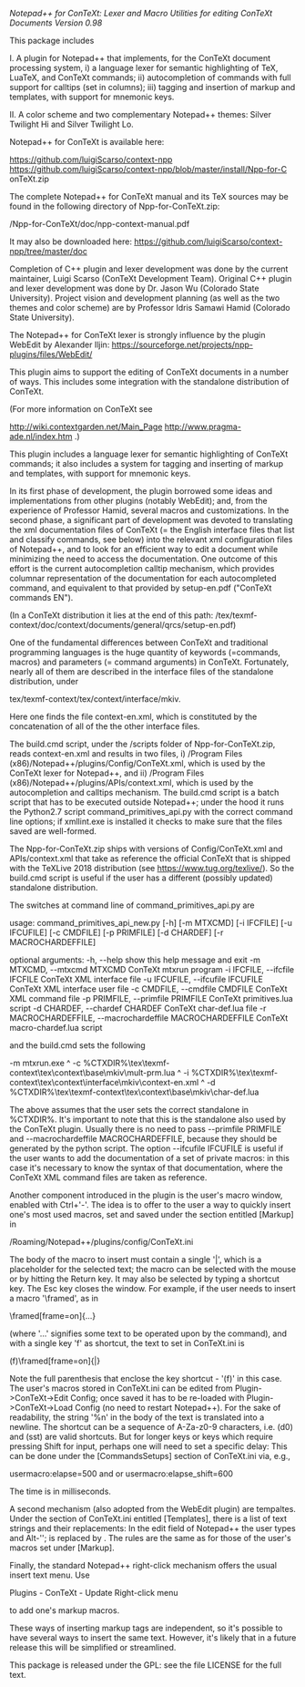 *Notepad++ for ConTeXt: Lexer and Macro Utilities for editing ConTeXt Documents 
Version 0.98*

This package includes 

I. A plugin for Notepad++ that implements, for the ConTeXt document 
processing system, 
i) a language lexer for semantic highlighting of TeX, LuaTeX, and ConTeXt commands; 
ii) autocompletion of commands with full support for calltips (set in columns); 
iii) tagging and insertion of markup and templates, with support for mnemonic keys. 

II. A color scheme and two complementary Notepad++ themes: Silver 
Twilight Hi and Silver Twilight Lo. 

Notepad++ for ConTeXt is available here: 

https://github.com/luigiScarso/context-npp 
https://github.com/luigiScarso/context-npp/blob/master/install/Npp-for-C 
onTeXt.zip 

The complete Notepad++ for ConTeXt manual and its TeX sources may be 
found in the following directory of Npp-for-ConTeXt.zip: 

/Npp-for-ConTeXt/doc/npp-context-manual.pdf 

It may also be downloaded here: 
https://github.com/luigiScarso/context-npp/tree/master/doc 

Completion of C++ plugin and lexer development was done by the current 
maintainer, Luigi Scarso (ConTeXt Development Team). Original C++ plugin 
and lexer development was done by Dr. Jason Wu (Colorado State 
University). Project vision and development planning (as well as the two 
themes and color scheme) are by Professor Idris Samawi Hamid (Colorado 
State University). 

The Notepad++ for ConTeXt lexer is strongly influence by the plugin 
WebEdit by Alexander Iljin: 
https://sourceforge.net/projects/npp-plugins/files/WebEdit/ 

This plugin aims to support the editing of ConTeXt documents in a number 
of ways. This includes some integration with the standalone distribution 
of ConTeXt. 

(For more information on ConTeXt see 

http://wiki.contextgarden.net/Main_Page 
http://www.pragma-ade.nl/index.htm .) 

This plugin includes a language lexer for semantic highlighting of 
ConTeXt commands; it also includes a system for tagging and inserting of 
markup and templates, with support for mnemonic keys. 

In its first phase of development, the plugin borrowed some ideas and 
implementations from other plugins (notably WebEdit); and, from the 
experience of Professor Hamid, several macros and customizations. In the 
second phase, a significant part of development was devoted to 
translating the xml documentation files of ConTeXt (= the English 
interface files that list and classify commands, see below) into the 
relevant xml configuration files of Notepad++, and to look for an 
efficient way to edit a document while minimizing the need to access the 
documentation. One outcome of this effort is the current autocompletion 
calltip mechanism, which provides columnar representation of the 
documentation for each autocompleted command, and equivalent to that 
provided by setup-en.pdf ("ConTeXt commands EN"). 

(In a ConTeXt distribution it lies at the end of this path: 
/tex/texmf-context/doc/context/documents/general/qrcs/setup-en.pdf) 

One of the fundamental differences between ConTeXt and traditional 
programming languages is the huge quantity of keywords (=commands, 
macros) and parameters (= command arguments) in ConTeXt. Fortunately, 
nearly all of them are described in the interface files of the 
standalone distribution, under 

tex/texmf-context/tex/context/interface/mkiv. 

Here one finds the file context-en.xml, which is constituted by the 
concatenation of all of the the other interface files. 

The build.cmd script, under the /scripts folder of Npp-for-ConTeXt.zip, 
reads context-en.xml and results in two files, i) /Program Files 
(x86)/Notepad++/plugins/Config/ConTeXt.xml, which is used by the ConTeXt 
lexer for Notepad++, and ii) /Program Files 
(x86)/Notepad++/plugins/APIs/context.xml, which is used by the 
autocompletion and calltips mechanism. The build.cmd script is a batch 
script that has to be executed outside Notepad++; under the hood it runs 
the Python2.7 script command_primitives_api.py with the correct command 
line options; if xmllint.exe is installed it checks to make sure that 
the files saved are well-formed. 

The Npp-for-ConTeXt.zip ships with versions of Config/ConTeXt.xml and 
APIs/context.xml that take as reference the official ConTeXt that is 
shipped with the TeXLive 2018 distribution (see 
https://www.tug.org/texlive/). So the build.cmd script is useful if the 
user has a different (possibly updated) standalone distribution. 

The switches at command line of command_primitives_api.py are 

usage: command_primitives_api_new.py [-h] [-m MTXCMD] [-i IFCFILE] [-u 
IFCUFILE] [-c CMDFILE] [-p PRIMFILE] [-d CHARDEF] [-r MACROCHARDEFFILE] 

optional arguments: -h, --help show this help message and exit -m 
MTXCMD, --mtxcmd MTXCMD ConTeXt mtxrun program -i IFCFILE, --ifcfile 
IFCFILE ConTeXt XML interface file -u IFCUFILE, --ifcufile IFCUFILE 
ConTeXt XML interface user file -c CMDFILE, --cmdfile CMDFILE ConTeXt 
XML command file -p PRIMFILE, --primfile PRIMFILE ConTeXt primitives.lua 
script -d CHARDEF, --chardef CHARDEF ConTeXt char-def.lua file -r 
MACROCHARDEFFILE, --macrochardeffile MACROCHARDEFFILE ConTeXt 
macro-chardef.lua script 

and the build.cmd sets the following 

-m mtxrun.exe ^ -c 
%CTXDIR%\tex\texmf-context\tex\context\base\mkiv\mult-prm.lua ^ -i 
%CTXDIR%\tex\texmf-context\tex\context\interface\mkiv\context-en.xml ^ 
-d %CTXDIR%\tex\texmf-context\tex\context\base\mkiv\char-def.lua 

The above assumes that the user sets the correct standalone in %CTXDIR%. 
It's important to note that this is the standalone also used by the 
ConTeXt plugin. Usually there is no need to pass --primfile PRIMFILE and 
--macrochardeffile MACROCHARDEFFILE, because they should be generated by 
the python script. The option --ifcufile IFCUFILE is useful if the user 
wants to add the documentation of a set of private macros: in this case 
it's necessary to know the syntax of that documentation, where the 
ConTeXt XML command files are taken as reference. 

Another component introduced in the plugin is the user's macro window, 
enabled with Ctrl+'-'. The idea is to offer to the user a way to quickly 
insert one's most used macros, set and saved under the section entitled 
[Markup] in 

/Roaming/Notepad++/plugins/config/ConTeXt.ini 

The body of the macro to insert must contain a single '|', which is a 
placeholder for the selected text; the macro can be selected with the 
mouse or by hitting the Return key. It may also be selected by typing a 
shortcut key. The Esc key closes the window. For example, if the user 
needs to insert a macro '\framed', as in 

\framed[frame=on]{...} 

(where '...' signifies some text to be operated upon by the command), 
and with a single key 'f' as shortcut, the text to set in ConTeXt.ini is 

(f)\framed[frame=on]{|} 

Note the full parenthesis that enclose the key shortcut - '(f)' in this 
case. The user's macros stored in ConTeXt.ini can be edited from 
Plugin->ConTeXt->Edit Config; once saved it has to be re-loaded with 
Plugin->ConTeXt->Load Config (no need to restart Notepad++). For the 
sake of readability, the string '%n' in the body of the text is 
translated into a newline. The shortcut can be a sequence of A-Za-z0-9 
characters, i.e. (d0) and (sst) are valid shortcuts. But for longer keys 
or keys which require pressing Shift for input, perhaps one will need to 
set a specific delay: This can be done under the [CommandsSetups] 
section of ConTeXt.ini via, e.g., 

usermacro:elapse=500 and or usermacro:elapse_shift=600 

The time is in milliseconds. 

A second mechanism (also adopted from the WebEdit plugin) are tempaltes. 
Under the section of ConTeXt.ini entitled [Templates], there is a list 
of text strings and their replacements: In the edit field of Notepad++ 
the user types <text> and Alt-'\'; <text> is replaced by <replacement>. 
The rules are the same as for those of the user's macros set under 
[Markup]. 

Finally, the standard Notepad++ right-click mechanism offers the usual 
insert text menu. Use 

Plugins - ConTeXt - Update Right-click menu 

to add one's markup macros. 

These ways of inserting markup tags are independent, so it's possible to 
have several ways to insert the same text. However, it's likely that in 
a future release this will be simplified or streamlined. 


This package is released under the GPL: see the file LICENSE for the full
text.
